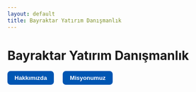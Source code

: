 ```yaml
---
layout: default
title: Bayraktar Yatırım Danışmanlık
---
```


# Bayraktar Yatırım Danışmanlık

<!-- Menü: Başlığın altında, tıklanabilir buton olarak -->
<div style="margin-bottom: 24px;">
  <button onclick="document.getElementById('about-panel').style.display='block'" style="margin-right:16px; background:#0056b3; color:#fff; border:none; border-radius:7px; padding:8px 16px; font-weight:bold; cursor:pointer;">Hakkımızda</button>
  <button onclick="document.getElementById('mission-panel').style.display='block'" style="background:#0056b3; color:#fff; border:none; border-radius:7px; padding:8px 16px; font-weight:bold; cursor:pointer;">Misyonumuz</button>
</div>

<!-- Hakkımızda Paneli -->
<div id="about-panel" style="display:none; position:fixed; top:0; left:0; width:100vw; height:100vh; background:rgba(0,0,0,0.35); z-index:9999;">
  <div style="
    background: linear-gradient(
      to bottom,
      rgba(120,119,124,1) 0%,
      rgba(196,194,204,0) 100%
    );
    max-width:520px;
    margin:60px auto;
    border-radius:10px;
    padding:32px;
    position:relative;
    color:#fff;
  ">
    <button onclick="document.getElementById('about-panel').style.display='none'" style="position:absolute; top:14px; right:14px; background:#eee; border:none; border-radius:50%; width:32px; height:32px; font-size:18px; cursor:pointer;">×</button>
    <h2>Hakkımızda</h2>
    <div style="font-family: Arial, sans-serif; line-height: 1.6; font-size: 16px; max-width: 800px; margin: 0 auto;">
      <h2 style="color: #FFD700; font-weight: bold;">Bayraktar Yatırım Danışmanlık</h2>
      <p>
        <strong>Bayraktar Yatırım Danışmanlık</strong>, gayrimenkul sektöründe uzmanlığı ve güvenilirliğiyle öne çıkan bir danışmanlık şirketidir. 
        Müşteri odaklı yaklaşımımız ve yüksek hizmet standartlarımızla, her bireyin ve yatırımcının ihtiyacına özel çözümler sunmayı amaçlıyoruz.
      </p>
      <p>
        Alanında deneyimli ekibimiz, yalnızca gayrimenkul hizmeti sunmakla kalmaz; 
        aynı zamanda <em><strong>stratejik yatırım fırsatlarıyla</strong></em> müşterilerine uzun vadeli değer katar. 
        Bizim için her danışan, bir işlemden fazlasıdır—<strong>bir iş ortaklığıdır</strong>.
      </p>
      <p>
        Modern pazarlama yöntemleri ve sektöre özel analizlerle, alıcı ve satıcı arasındaki süreci 
        <strong>etkin, şeffaf ve güvenilir</strong> şekilde yönetiyoruz. 
        Hızlı ve sürdürülebilir çözümlerle, sektörün değişen dinamiklerine uyum sağlıyor ve 
        <em><strong>güçlü duruşumuzu</strong></em> her geçen gün pekiştiriyoruz.
      </p>
      <p>
        <strong style="color: #FFD700;">Bayraktar Yatırım Danışmanlık</strong> olarak; 
        dürüstlük, sadakat ve profesyonelliği ilke edinmiş bir anlayışla, 
        sizi yalnızca bugüne değil, <em><strong>yarına da hazırlıyoruz</strong></em>. <br>
        Gayrimenkul yolculuğunuzun her adımında yanınızdayız.
      </p>

      <!-- Ofisler ve Danışmanlar -->
      <hr style="margin:32px 0 14px 0; border-color: #fff;">
      <h3 style="color:#FFD700; font-weight:bold;">Ofisler ve Danışmanlar</h3>
      <div style="margin-bottom:18px;">
        <div style="display: flex; align-items: center; justify-content: space-between;">
          <strong>Trabzon - Ortahisar</strong>
          <a href="https://www.google.com/maps/place/Bayraktar+Yat%C4%B1r%C4%B1m+Dan%C4%B1%C5%9Fmanl%C4%B1k/@41.0072928,39.7260953,17z/data=!3m1!4b1!4m6!3m5!1s0x40643d43f6a00f2f:0x915926d123ec76c7!8m2!3d41.0072928!4d39.7260953!16s%2Fg%2F11x03s1mjh?hl=tr&entry=ttu" target="_blank" style="font-size:12px; text-decoration:none; color:#FFD700;">Haritada Aç</a>
        </div>
        <iframe src="https://www.google.com/maps?q=41.0072928,39.7260953&hl=tr&z=17&output=embed" width="100%" height="110" frameborder="0" style="border-radius: 8px; margin:7px 0 8px 0;"></iframe>
        <div style="margin-bottom:12px;">
          <div style="display: flex; margin-bottom: 8px;">
            <img src="{{ site.baseurl }}/assets/img/osman.jpg" alt="Osman Yaşar Bayraktar" style="width:34px;height:34px;border-radius:50%;margin-right:8px;">
            <div>
              <strong>Osman Yaşar Bayraktar</strong><br>
              <a href="tel:+90...">📞</a> <a href="mailto:osman@example.com">✉️</a>
            </div>
          </div>
          <div style="display: flex; margin-bottom: 8px;">
            <img src="{{ site.baseurl }}/assets/img/sibel.jpg" alt="Sibel Zeynep Kabaağaç" style="width:34px;height:34px;border-radius:50%;margin-right:8px;">
            <div>
              <strong>Sibel Zeynep Kabaağaç</strong><br>
              <a href="tel:+90...">📞</a> <a href="mailto:sibel@example.com">✉️</a>
            </div>
          </div>
          <div style="display: flex;">
            <img src="{{ site.baseurl }}/assets/img/rabia.jpg" alt="Rabia Kodan" style="width:34px;height:34px;border-radius:50%;margin-right:8px;">
            <div>
              <strong>Rabia Kodan</strong><br>
              <a href="tel:+90...">📞</a> <a href="mailto:rabia@example.com">✉️</a>
            </div>
          </div>
        </div>
      </div>
      <hr style="margin:10px 0; border-color: #fff;">
      <div style="margin-bottom:18px;">
        <div style="display: flex; align-items: center; justify-content: space-between;">
          <strong>İzmir - Bornova</strong>
          <a href="https://www.google.com/maps/place/Bayraktar+Yat%C4%B1r%C4%B1m+Dan%C4%B1%C5%9Fmanl%C4%B1k/@38.4255,27.197479,17z/data=!3m1!4b1!4m6!3m5!1s0x14b963228281c4c7:0xf95aca1b088ad073!8m2!3d38.4255!4d27.197479!16s%2Fg%2F11m5f3f8cy?hl=tr&entry=ttu" target="_blank" style="font-size:12px; text-decoration:none; color:#FFD700;">Haritada Aç</a>
        </div>
        <iframe src="https://www.google.com/maps?q=38.4255,27.197479&hl=tr&z=17&output=embed" width="100%" height="110" frameborder="0" style="border-radius: 8px; margin:7px 0 8px 0;"></iframe>
        <div>
          <div style="display: flex;">
            <img src="{{ site.baseurl }}/assets/img/yunus.jpg" alt="Yunus Emre Bayraktar" style="width:34px;height:34px;border-radius:50%;margin-right:8px;">
            <div>
              <strong>Yunus Emre Bayraktar</strong><br>
              <a href="tel:+90...">📞</a> <a href="mailto:yunus@example.com">✉️</a>
            </div>
          </div>
        </div>
      </div>

    </div>
  </div>
</div>

<!-- Misyonumuz Paneli -->
<div id="mission-panel" style="display:none; position:fixed; top:0; left:0; width:100vw; height:100vh; background:rgba(0,0,0,0.35); z-index:9999;">
  <div style="
    background: linear-gradient(
      to bottom,
      rgba(120,119,124,1) 0%,
      rgba(196,194,204,0) 100%
    );
    max-width:520px;
    margin:60px auto;
    border-radius:10px;
    padding:32px;
    position:relative;
    color:#fff;
  ">
    <button onclick="document.getElementById('mission-panel').style.display='none'" style="position:absolute; top:14px; right:14px; background:#eee; border:none; border-radius:50%; width:32px; height:32px; font-size:18px; cursor:pointer;">×</button>
    <h2>Misyonumuz</h2>
    <div style="font-family: Arial, sans-serif; line-height: 1.6; font-size: 16px; max-width: 800px; margin: 40px auto;">
      <h2 style="color: #FFD700; font-weight: bold;">Misyonumuz</h2>
      <p>
        Bayraktar Yatırım Danışmanlık olarak misyonumuz; müşterilerimize güvenilir, şeffaf ve sürdürülebilir 
        gayrimenkul hizmetleri sunarak, onların yaşamlarına ve yatırımlarına gerçek değer katmaktır.
      </p>
      <p>
        Her bireyin ihtiyacına özel çözümler üretmeyi ilke edinen yaklaşımımızla, yalnızca bugünün değil, 
        <strong>geleceğin yaşam ve yatırım alanlarını da</strong> şekillendirmeye katkı sağlıyoruz.
      </p>
      <p>
        <strong>Dürüstlük, sorumluluk ve profesyonellik</strong> temel değerlerimizdir. 
        Sektörde fark yaratan hizmet anlayışımızla, müşterilerimizin her adımda yanında olmayı ve 
        beklentilerinin ötesine geçmeyi hedefliyoruz.
      </p>

      <!-- Ofisler ve Danışmanlar -->
      <hr style="margin:32px 0 14px 0; border-color: #fff;">
      <h3 style="color:#FFD700; font-weight:bold;">Ofisler ve Danışmanlar</h3>
      <div style="margin-bottom:18px;">
        <div style="display: flex; align-items: center; justify-content: space-between;">
          <strong>Trabzon - Ortahisar</strong>
          <a href="https://www.google.com/maps/place/Bayraktar+Yat%C4%B1r%C4%B1m+Dan%C4%B1%C5%9Fmanl%C4%B1k/@41.0072928,39.7260953,17z/data=!3m1!4b1!4m6!3m5!1s0x40643d43f6a00f2f:0x915926d123ec76c7!8m2!3d41.0072928!4d39.7260953!16s%2Fg%2F11x03s1mjh?hl=tr&entry=ttu" target="_blank" style="font-size:12px; text-decoration:none; color:#FFD700;">Haritada Aç</a>
        </div>
        <iframe src="https://www.google.com/maps?q=41.0072928,39.7260953&hl=tr&z=17&output=embed" width="100%" height="110" frameborder="0" style="border-radius: 8px; margin:7px 0 8px 0;"></iframe>
        <div style="margin-bottom:12px;">
          <div style="display: flex; margin-bottom: 8px;">
            <img src="{{ site.baseurl }}/assets/img/osman.jpg" alt="Osman Yaşar Bayraktar" style="width:34px;height:34px;border-radius:50%;margin-right:8px;">
            <div>
              <strong>Osman Yaşar Bayraktar</strong><br>
              <a href="tel:+90...">📞</a> <a href="mailto:osman@example.com">✉️</a>
            </div>
          </div>
          <div style="display: flex; margin-bottom: 8px;">
            <img src="{{ site.baseurl }}/assets/img/sibel.jpg" alt="Sibel Zeynep Kabaağaç" style="width:34px;height:34px;border-radius:50%;margin-right:8px;">
            <div>
              <strong>Sibel Zeynep Kabaağaç</strong><br>
              <a href="tel:+90...">📞</a> <a href="mailto:sibel@example.com">✉️</a>
            </div>
          </div>
          <div style="display: flex;">
            <img src="{{ site.baseurl }}/assets/img/rabia.jpg" alt="Rabia Kodan" style="width:34px;height:34px;border-radius:50%;margin-right:8px;">
            <div>
              <strong>Rabia Kodan</strong><br>
              <a href="tel:+90...">📞</a> <a href="mailto:rabia@example.com">✉️</a>
            </div>
          </div>
        </div>
      </div>
      <hr style="margin:10px 0; border-color: #fff;">
      <div style="margin-bottom:18px;">
        <div style="display: flex; align-items: center; justify-content: space-between;">
          <strong>İzmir - Bornova</strong>
          <a href="https://www.google.com/maps/place/Bayraktar+Yat%C4%B1r%C4%B1m+Dan%C4%B1%C5%9Fmanl%C4%B1k/@38.4255,27.197479,17z/data=!3m1!4b1!4m6!3m5!1s0x14b963228281c4c7:0xf95aca1b088ad073!8m2!3d38.4255!4d27.197479!16s%2Fg%2F11m5f3f8cy?hl=tr&entry=ttu" target="_blank" style="font-size:12px; text-decoration:none; color:#FFD700;">Haritada Aç</a>
        </div>
        <iframe src="https://www.google.com/maps?q=38.4255,27.197479&hl=tr&z=17&output=embed" width="100%" height="110" frameborder="0" style="border-radius: 8px; margin:7px 0 8px 0;"></iframe>
        <div>
          <div style="display: flex;">
            <img src="{{ site.baseurl }}/assets/img/yunus.jpg" alt="Yunus Emre Bayraktar" style="width:34px;height:34px;border-radius:50%;margin-right:8px;">
            <div>
              <strong>Yunus Emre Bayraktar</strong><br>
              <a href="tel:+90...">📞</a> <a href="mailto:yunus@example.com">✉️</a>
            </div>
          </div>
        </div>
      </div>

    </div>
  </div>
</div>

<!-- Sayfa içerik düzeni: ana içerik + sağ panel -->
<div style="display:flex; flex-direction:row; gap:24px; align-items:flex-start;">
  <!-- Sol ana blok -->
  <div style="flex:1; min-width:160px;">
    <!-- Ana içerik boş -->
  </div>

  <!-- Sağ panel (ofis ve danışmanlar yok, sadece degrade panel) -->
  <div style="
    width:280px;
    position:fixed;
    right:32px;
    top:120px;
    background: linear-gradient(
      to bottom,
      rgba(120,119,124,1) 0%,
      rgba(196,194,204,0) 100%
    );
    box-shadow:0 4px 16px #0001;
    border-radius:0;
    padding:16px;
    z-index:100;
    max-height:calc(100vh - 140px);
    overflow:auto;
    font-size:0.95em;
  ">
    <!-- Panel artık boş, yalnızca arka plan efekti duruyor -->
  </div>
</div>
